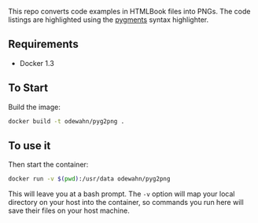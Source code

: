 This repo converts code examples in HTMLBook files into PNGs.  The code listings are highlighted using the [pygments](http://pygments.org/) syntax highlighter.

## Requirements

* Docker 1.3

## To Start

Build the image:

```bash
docker build -t odewahn/pyg2png .
```

## To use it

Then start the container:


```bash
docker run -v $(pwd):/usr/data odewahn/pyg2png
```

This will leave you at a bash prompt.  The `-v` option will map  your local directory on your host into the container, so commands you run here will save their files on your host machine. 
